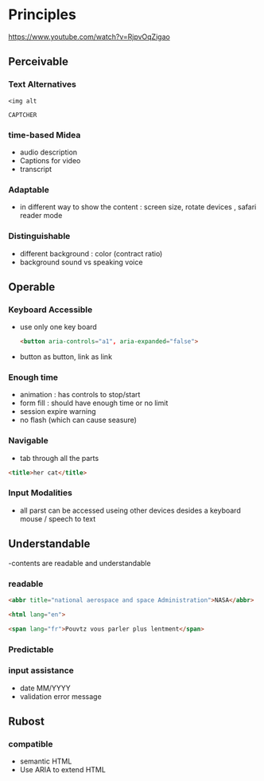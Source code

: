 # Principles

https://www.youtube.com/watch?v=RjpvOqZigao

## Perceivable

### Text Alternatives

```
<img alt

CAPTCHER
```

### time-based Midea

- audio description
- Captions for video
- transcript


### Adaptable

- in different way to show the content : screen size, rotate devices
, safari reader mode

### Distinguishable
- different background : color (contract ratio)
-  background sound vs speaking voice

## Operable

### Keyboard Accessible

- use only one key board
  
  ```HTML
  <button aria-controls="a1", aria-expanded="false">
  ```

- button as button, link as link

### Enough time

- animation : has controls to stop/start
- form fill : should have enough time or no limit
- session expire warning
- no flash (which can cause seasure)
  
### Navigable
 - tab through all the parts
 ```HTML
 <title>her cat</title>
 ```

### Input Modalities

- all parst can be accessed useing other devices desides a keyboard
mouse / speech to text

## Understandable

-contents are readable and understandable

### readable

```HTML
<abbr title="national aerospace and space Administration">NASA</abbr>

<html lang="en">

<span lang="fr">Pouvtz vous parler plus lentment</span>  
```

### Predictable

### input assistance

- date MM/YYYY
- validation error message

## Rubost

### compatible

- semantic HTML
- Use ARIA  to extend HTML
